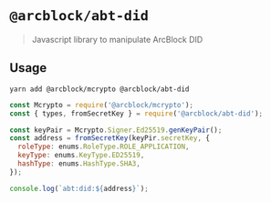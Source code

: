 # `@arcblock/abt-did`

> Javascript library to manipulate ArcBlock DID

## Usage

```terminal
yarn add @arcblock/mcrypto @arcblock/abt-did
```

```javascript
const Mcrypto = require('@arcblock/mcrypto');
const { types, fromSecretKey } = require('@arcblock/abt-did');

const keyPair = Mcrypto.Signer.Ed25519.genKeyPair();
const address = fromSecretKey(keyPir.secretKey, {
  roleType: enums.RoleType.ROLE_APPLICATION,
  keyType: enums.KeyType.ED25519,
  hashType: enums.HashType.SHA3,
});

console.log(`abt:did:${address}`);
```
